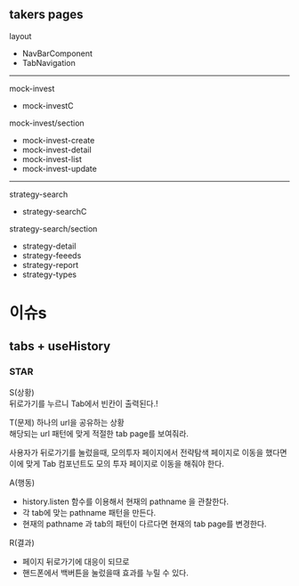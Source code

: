 ## takers pages

layout

- NavBarComponent
- TabNavigation

---

mock-invest

- mock-investC

mock-invest/section

- mock-invest-create
- mock-invest-detail
- mock-invest-list
- mock-invest-update

---

strategy-search

- strategy-searchC

strategy-search/section

- strategy-detail
- strategy-feeeds
- strategy-report
- strategy-types

# 이슈s

## tabs + useHistory

### STAR

S(상황)  
뒤로가기를 누르니 Tab에서 빈칸이 출력된다.!

T(문제)
하나의 url을 공유하는 상황  
해당되는 url 패턴에 맞게 적절한 tab page를 보여줘라.

사용자가 뒤로가기를 눌렀을때, 모의투자 페이지에서 전략탐색 페이지로 이동을 했다면  
이에 맞게 Tab 컴포넌트도 모의 투자 페이지로 이동을 해줘야 한다.

A(행동)

- history.listen 함수를 이용해서 현재의 pathname 을 관찰한다.
- 각 tab에 맞는 pathname 패턴을 만든다.
- 현재의 pathname 과 tab의 패턴이 다르다면 현재의 tab page를 변경한다.

R(결과)

- 페이지 뒤로가기에 대응이 되므로
- 핸드폰에서 백버튼을 눌렀을때 효과를 누릴 수 있다.
